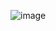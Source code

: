 ![image](https://user-images.githubusercontent.com/106778196/204063924-19d73b74-7f68-4b4a-b111-bb2e08d51668.png)
